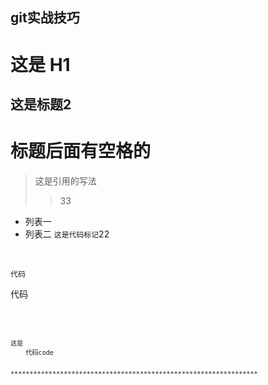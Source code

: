 git实战技巧
-----
# 这是 H1
## 这是标题2
# 标题后面有空格的
> 这是引用的写法
> > 33
* 列表一
* 列表二
<code>这是代码标记</code>22
<br>
<pre><code>代码</code></pre>
<pre>代码</pre>
<pre><code><div></div><code></pre>
<br>
这是
    代码code
<br>
*****************************************************************
